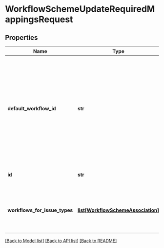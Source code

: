 # WorkflowSchemeUpdateRequiredMappingsRequest

## Properties
Name | Type | Description | Notes
------------ | ------------- | ------------- | -------------
**default_workflow_id** | **str** | The ID of the new default workflow for this workflow scheme. Only used in global-scoped workflow schemes. If it isn&#x27;t specified, is set to *Jira Workflow (jira)*. | [optional] 
**id** | **str** | The ID of the workflow scheme. | 
**workflows_for_issue_types** | [**list[WorkflowSchemeAssociation]**](WorkflowSchemeAssociation.md) | The new workflow to issue type mappings for this workflow scheme. | 

[[Back to Model list]](../README.md#documentation-for-models) [[Back to API list]](../README.md#documentation-for-api-endpoints) [[Back to README]](../README.md)

